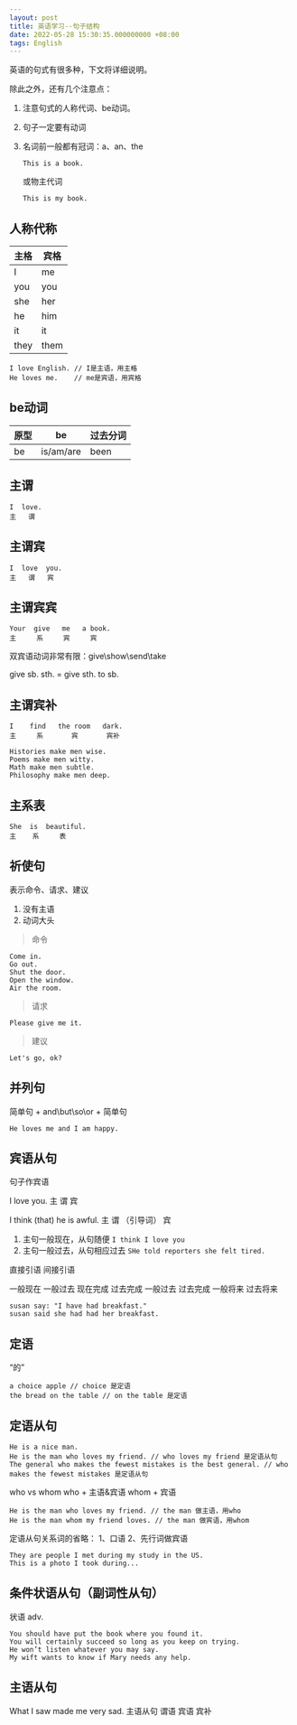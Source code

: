 ```yaml
---
layout: post
title: 英语学习--句子结构
date: 2022-05-28 15:30:35.000000000 +08:00
tags: English
---
```


英语的句式有很多种，下文将详细说明。

除此之外，还有几个注意点：

1. 注意句式的人称代词、be动词。

2. 句子一定要有动词

3. 名词前一般都有冠词：a、an、the
    ```
    This is a book.
    ```
    或物主代词
    ```
    This is my book.
    ```

## 人称代称

主格 | 宾格
---- | ----
I | me
you | you
she | her
he | him
it | it
they | them

```
I love English. // I是主语，用主格
He loves me.    // me是宾语，用宾格
```

## be动词

原型 | be | 过去分词
---- | ---- | ----
be | is/am/are | been

## 主谓

```
I  love.
主   谓
```

## 主谓宾

```
I  love  you.
主   谓   宾
```

## 主谓宾宾

```
Your  give   me   a book.
主     系     宾     宾
```

双宾语动词非常有限：give\show\send\take

give sb. sth. = give sth. to sb.

## 主谓宾补

```
I    find   the room   dark.
主     系       宾       宾补
```

```
Histories make men wise.
Poems make men witty.
Math make men subtle.
Philosophy make men deep.
```

## 主系表

```
She  is  beautiful.
主    系     表
```

## 祈使句

表示命令、请求、建议

1. 没有主语
1. 动词大头

> 命令

```
Come in.
Go out.
Shut the door.
Open the window.
Air the room.
```

> 请求

```
Please give me it.
```

> 建议

```
Let's go, ok?
```

## 并列句

简单句 + and\but\so\or + 简单句

```
He loves me and I am happy.
```

## 宾语从句

句子作宾语

I   love   you.
主    谓     宾


I   think   (that)   he is awful.
主    谓    （引导词）      宾


1. 主句一般现在，从句随便 `I think I love you`
2. 主句一般过去，从句相应过去 `SHe told reporters she felt tired.`

直接引语    间接引语

一般现在    一般过去
现在完成    过去完成
一般过去    过去完成
一般将来    过去将来

```
susan say: "I have had breakfast."
susan said she had had her breakfast.
```

## 定语

“的”

```
a choice apple // choice 是定语
the bread on the table // on the table 是定语
```

## 定语从句

```
He is a nice man.
He is the man who loves my friend. // who loves my friend 是定语从句
The general who makes the fewest mistakes is the best general. // who makes the fewest mistakes 是定语从句
```

who vs whom 
who + 主语&宾语
whom + 宾语
```
He is the man who loves my friend. // the man 做主语，用who
He is the man whom my friend loves. // the man 做宾语，用whom
```

定语从句关系词的省略：
1、口语
2、先行词做宾语
```
They are people I met during my study in the US.
This is a photo I took during...
```

## 条件状语从句（副词性从句）

状语 adv.

```
You should have put the book where you found it.
You will certainly succeed so long as you keep on trying.
He won’t listen whatever you may say.
My wift wants to know if Mary needs any help.
```

## 主语从句

What I saw   made   me   very sad.
  主语从句    谓语   宾语     宾补